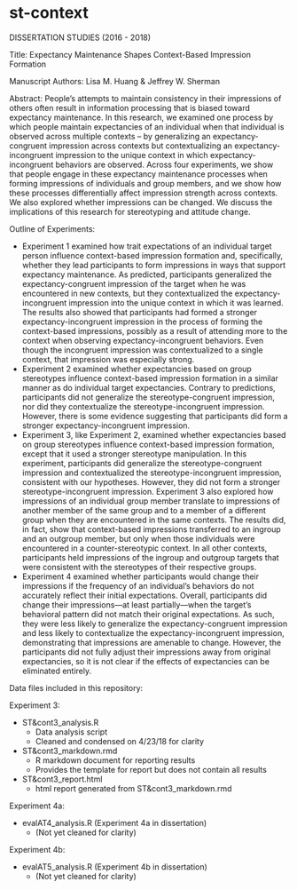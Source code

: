 # st-context
DISSERTATION STUDIES (2016 - 2018)

Title: Expectancy Maintenance Shapes Context-Based Impression Formation

Manuscript Authors: Lisa M. Huang & Jeffrey W. Sherman

Abstract:
People’s attempts to maintain consistency in their impressions of others often result in information processing that is biased toward expectancy maintenance. In this research, we examined one process by which people maintain expectancies of an individual when that individual is observed across multiple contexts – by generalizing an expectancy-congruent impression across contexts but contextualizing an expectancy-incongruent impression to the unique context in which expectancy-incongruent behaviors are observed. Across four experiments, we show that people engage in these expectancy maintenance processes when forming impressions of individuals and group members, and we show how these processes differentially affect impression strength across contexts. We also explored whether impressions can be changed. We discuss the implications of this research for stereotyping and attitude change.

Outline of Experiments:
- Experiment 1 examined how trait expectations of an individual target person influence context-based impression formation and, specifically, whether they lead participants to form impressions in ways that support expectancy maintenance. As predicted, participants generalized the expectancy-congruent impression of the target when he was encountered in new contexts, but they contextualized the expectancy-incongruent impression into the unique context in which it was learned. The results also showed that participants had formed a stronger expectancy-incongruent impression in the process of forming the context-based impressions, possibly as a result of attending more to the context when observing expectancy-incongruent behaviors. Even though the incongruent impression was contextualized to a single context, that impression was especially strong.
- Experiment 2 examined whether expectancies based on group stereotypes influence context-based impression formation in a similar manner as do individual target expectancies. Contrary to predictions, participants did not generalize the stereotype-congruent impression, nor did they contextualize the stereotype-incongruent impression. However, there is some evidence suggesting that participants did form a stronger expectancy-incongruent impression. 
- Experiment 3, like Experiment 2, examined whether expectancies based on group stereotypes influence context-based impression formation, except that it used a stronger stereotype manipulation. In this experiment, participants did generalize the stereotype-congruent impression and contextualized the stereotype-incongruent impression, consistent with our hypotheses. However, they did not form a stronger stereotype-incongruent impression. Experiment 3 also explored how impressions of an individual group member translate to impressions of another member of the same group and to a member of a different group when they are encountered in the same contexts. The results did, in fact, show that context-based impressions transferred to an ingroup and an outgroup member, but only when those individuals were encountered in a counter-stereotypic context. In all other contexts, participants held impressions of the ingroup and outgroup targets that were consistent with the stereotypes of their respective groups. 
- Experiment 4 examined whether participants would change their impressions if the frequency of an individual’s behaviors do not accurately reflect their initial expectations. Overall, participants did change their impressions—at least partially—when the target’s behavioral pattern did not match their original expectations. As such, they were less likely to generalize the expectancy-congruent impression and less likely to contextualize the expectancy-incongruent impression, demonstrating that impressions are amenable to change. However, the participants did not fully adjust their impressions away from original expectancies, so it is not clear if the effects of expectancies can be eliminated entirely.

Data files included in this repository:

Experiment 3:
- ST&cont3_analysis.R 
    - Data analysis script
    - Cleaned and condensed on 4/23/18 for clarity
- ST&cont3_markdown.rmd 
    - R markdown document for reporting results
    - Provides the template for report but does not contain all results
- ST&cont3_report.html 
    - html report generated from ST&cont3_markdown.rmd

Experiment 4a:
- evalAT4_analysis.R (Experiment 4a in dissertation)
    - (Not yet cleaned for clarity)

Experiment 4b:
- evalAT5_analysis.R (Experiment 4b in dissertation)
    - (Not yet cleaned for clarity)
